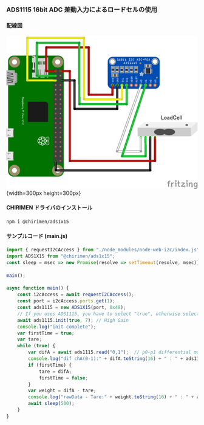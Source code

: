 ### ADS1115 16bit ADC 差動入力によるロードセルの使用

#### 配線図

![配線図](./schematic.png "schematic"){width=300px height=300px}

#### CHIRIMEN ドライバのインストール

```shell
npm i @chirimen/ads1x15
```

#### サンプルコード (main.js)

```javascript
import { requestI2CAccess } from "./node_modules/node-web-i2c/index.js";
import ADS1X15 from "@chirimen/ads1x15";
const sleep = msec => new Promise(resolve => setTimeout(resolve, msec));

main();

async function main() {
    const i2cAccess = await requestI2CAccess();
    const port = i2cAccess.ports.get(1);
    const ads1115 = new ADS1X15(port, 0x48);
    // If you uses ADS1115, you have to select "true", otherwise select "false".
    await ads1115.init(true, 7); // High Gain
    console.log("init complete");
    var firstTime = true;
    var tare;
    while (true) {
        var difA = await ads1115.read("0,1");  // p0-p1 differential mode
        console.log("dif chA(0-1):" + difA.toString(16) + " : " + ads1115.getVoltage(difA).toFixed(6) + "V");
        if (firstTime) {
            tare = difA;
            firstTime = false;
        }
        var weight = difA - tare;
        console.log("rawData - Tare:" + weight.toString(16) + " : " + ads1115.getVoltage(weight).toFixed(6) + "V");
        await sleep(500);
    }
}
```
